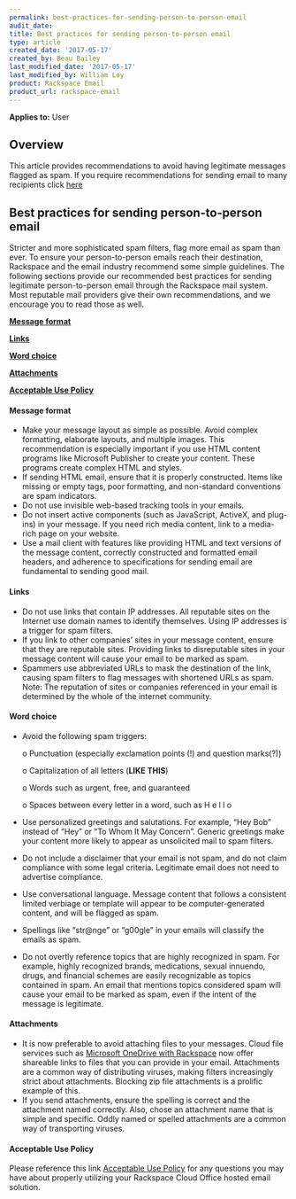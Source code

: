 ```yaml
---
permalink: best-practices-for-sending-person-to-person-email
audit_date:
title: Best practices for sending person-to-person email
type: article
created_date: '2017-05-17'
created_by: Beau Bailey
last_modified_date: '2017-05-17'
last_modified_by: William Loy
product: Rackspace Email
product_url: rackspace-email
---
```


**Applies to:** User

## Overview
This article provides recommendations to avoid having legitimate messages flagged as spam. If you require recommendations for sending email to many recipients click [here]()

## Best practices for sending person-to-person email
Stricter and more sophisticated spam filters, flag more email as spam than ever. To ensure your person-to-person emails reach their destination, Rackspace and the email industry recommend some simple guidelines.
The following sections provide our recommended best practices for sending legitimate person-to-person email through the Rackspace mail system. Most reputable mail providers give their own recommendations, and we encourage you to read those as well.


[**Message format**](#message-format)

[**Links**](#links)

[**Word choice**](#word-choice)

[**Attachments**](#attachments)

[**Acceptable Use Policy**](#acceptable-use-policy)




#### Message format
-	Make your message layout as simple as possible. Avoid complex formatting, elaborate layouts, and multiple images.
  This recommendation is especially important if you use HTML content programs like Microsoft Publisher to create your  content. These programs create complex HTML and styles.
-	If sending HTML email, ensure that it is properly constructed. Items like missing or empty tags, poor formatting, and     non-standard conventions are spam indicators.
-	Do not use invisible web-based tracking tools in your emails.
-	Do not insert active components (such as JavaScript, ActiveX, and plug-ins) in your message. If you need rich media content, link to a media-rich page on your website.
-	Use a mail client with features like providing HTML and text versions of the message content, correctly constructed and formatted email headers, and adherence to specifications for sending email are fundamental to sending good mail.


#### Links
-	Do not use links that contain IP addresses. All reputable sites on the Internet use domain names to identify themselves. Using IP addresses is a trigger for spam filters.
-	If you link to other companies’ sites in your message content, ensure that they are reputable sites. Providing links to disreputable sites in your message content will cause your email to be marked as spam.
-	Spammers use abbreviated URLs to mask the destination of the link, causing spam filters to flag messages with shortened URLs as spam.
Note: The reputation of sites or companies referenced in your email is determined by the whole of the internet community.


#### Word choice
-	Avoid the following spam triggers:

    o	Punctuation (especially exclamation points (!) and question marks(?))

    o	Capitalization of all letters (**LIKE THIS**)

    o	Words such as urgent, free, and guaranteed

    o	Spaces between every letter in a word, such as H e l l o

-	Use personalized greetings and salutations. For example, “Hey Bob” instead of “Hey” or “To Whom It May Concern”. Generic greetings make your content more likely to appear as unsolicited mail to spam filters.
-	Do not include a disclaimer that your email is not spam, and do not claim compliance with some legal criteria. Legitimate email does not need to advertise compliance.
-	Use conversational language. Message content that follows a consistent limited verbiage or template will appear to be computer-generated content, and will be flagged as spam.
-	Spellings like “str@nge” or “g00gle” in your emails will classify the emails as spam.
-	Do not overtly reference topics that are highly recognized in spam. For example, highly recognized brands, medications, sexual innuendo, drugs, and financial schemes are easily recognizable as topics contained in spam. An email that mentions topics considered spam will cause your email to be marked as spam, even if the intent of the message is legitimate.


#### Attachments
-	It is now preferable to avoid attaching files to your messages. Cloud file services such as [Microsoft OneDrive with Rackspace](https://www.rackspace.com/office-365) now offer shareable links to files that you can provide in your email. Attachments are a common way of distributing viruses, making filters increasingly strict about attachments. Blocking zip file attachments is a prolific example of this.
-	If you send attachments, ensure the spelling is correct and the attachment named correctly. Also, chose an attachment name that is simple and specific. Oddly named or spelled attachments are a common way of transporting viruses.


#### Acceptable Use Policy
Please reference this link [Acceptable Use Policy](https://www.rackspace.com/information/legal/aup?_ga=2.75345873.298003222.1495221511-62538955.1439921553) for any questions you may have about properly utilizing your Rackspace Cloud Office hosted email solution.
